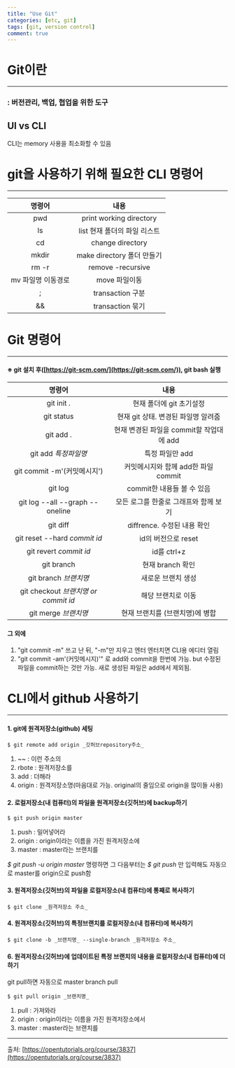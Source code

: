 ```yaml
---
title: "Use Git"
categories: [etc, git]
tags: [git, version control]
comment: true
---
```


# Git이란

---

### : 버전관리, 백업, 협업을 위한 도구

## UI vs CLI

CLI는 memory 사용을 최소화할 수 있음

# git을 사용하기 위해 필요한 CLI 명령어

---

|       명령어       |             내용             |
| :----------------: | :--------------------------: |
|        pwd         |   print working directory    |
|         ls         | list 현재 폴더의 파일 리스트 |
|         cd         |       change directory       |
|       mkdir        |  make directory 폴더 만들기  |
|       rm -r        |      remove -recursive       |
| mv 파일명 이동경로 |        move 파일이동         |
|         ;          |       transaction 구분       |
|         &&         |       transaction 묶기       |

# Git 명령어

---

#### ※ git 설치 후([https://git-scm.com/](https://git-scm.com/)), git bash 실행

|                명령어                |                   내용                   |
| :----------------------------------: | :--------------------------------------: |
|              git init .              |         현재 폴더에 git 초기설정         |
|              git status              |   현재 git 상태. 변경된 파일명 알려줌    |
|              git add .               | 현재 변경된 파일을 commit할 작업대에 add |
|         git add _특정파일명_         |             특정 파일만 add              |
|     git commit -m'(커밋메시지')      |   커밋메시지와 함께 add한 파일 commit    |
|               git log                |        commit한 내용들 볼 수 있음        |
|   git log --all --graph --oneline    |  모든 로그를 한줄로 그래프와 함께 보기   |
|               git diff               |       diffrence. 수정된 내용 확인        |
|     git reset --hard _commit id_     |           id의 버전으로 reset            |
|        git revert _commit id_        |               id를 ctrl+z                |
|              git branch              |             현재 branch 확인             |
|        git branch _브랜치명_         |            새로운 브랜치 생성            |
| git checkout _브랜치명 or commit id_ |            해당 브랜치로 이동            |
|         git merge _브랜치명_         |     현재 브랜치를 (브랜치명)에 병합      |

#### 그 외에

1. "git commit -m" 쓰고 난 뒤, "-m"만 지우고 엔터 엔터치면 CLI용 에디터 열림
2. "git commit -am'(커밋메시지)'" 로 add와 commit을 한번에 가능. but 수정된 파일을 commit하는 것만 가능. 새로 생성된 파일은 add에서 제외됨.

# CLI에서 github 사용하기

---

#### 1. git에 원격저장소(github) 세팅

```
$ git remote add origin _깃허브repository주소_
```

1. ~~ : 이런 주소의
2. rbote : 원격저장소를
3. add : 더해라
4. origin : 원격저장소명(마음대로 가능. original의 줄임으로 origin을 많이들 사용)

#### 2. 로컬저장소(내 컴퓨터)의 파일을 원격저장소(깃허브)에 backup하기

    $ git push origin master

1. push : 밀어넣어라
2. origin : origin이라는 이름을 가진 원격저장소에
3. master : master라는 브랜치를

_$ git push -u origin master_ 명령하면 그 다음부터는 _$ git push_ 만 입력해도 자동으로 master를 origin으로 push함

#### 3. 원격저장소(깃허브)의 파일을 로컬저장소(내 컴퓨터)에 통째로 복사하기

    $ git clone _원격저장소 주소_

#### 4. 원격저장소(깃허브)의 특정브랜치를 로컬저장소(내 컴퓨터)에 복사하기

```
$ git clone -b _브랜치명_ --single-branch _원격저장소 주소_
```

#### 6. 원격저장소(깃허브)에 업데이트된 특정 브랜치의 내용을 로컬저장소(내 컴퓨터)에 더하기

git pull하면 자동으로 master branch pull

```
$ git pull origin _브랜치명_
```

1. pull : 가져와라
2. origin : origin이라는 이름을 가진 원격저장소에서
3. master : master라는 브랜치를

---

출처: [https://opentutorials.org/course/3837](https://opentutorials.org/course/3837)
